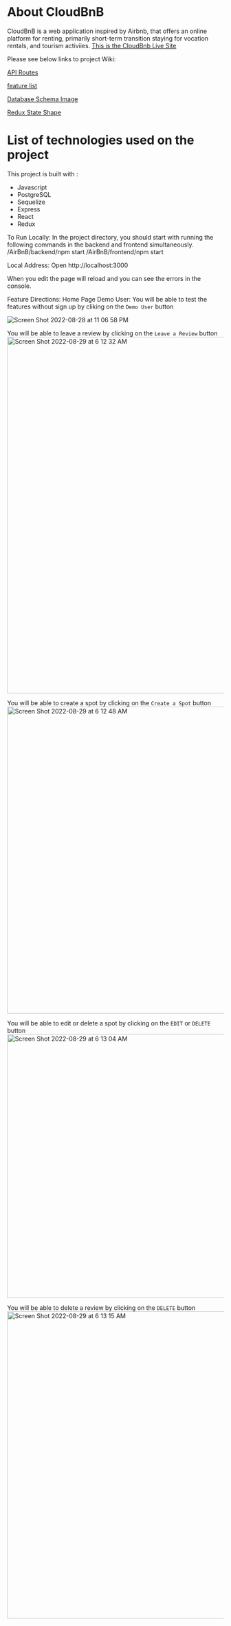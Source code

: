 # About CloudBnB
CloudBnB is a web application inspired by Airbnb, that offers an online platform for renting, primarily short-term transition staying for vocation rentals, and tourism activiies.
[This is the CloudBnb Live Site](https://airbnblyn.herokuapp.com/)

Please see below links to project Wiki:

[API Routes](https://github.com/linyangofmay/AirBnB/wiki/CloudBnB-API-Routes)

[feature list](https://github.com/linyangofmay/AirBnB/wiki/CloudBnb-feature-list)

[Database Schema Image](https://github.com/linyangofmay/AirBnB/wiki/Database-Schema-Image-with-Relationships)

[Redux State Shape](https://github.com/linyangofmay/AirBnB/wiki/Redux-State-Shape)

# List of technologies used on the project

This project is built with :
- Javascript
- PostgreSQL
- Sequelize
- Express
- React
- Redux

To Run Locally:
In the project directory, you should start with running the following commands in the backend and frontend simultaneously.
/AirBnB/backend/npm start
/AirBnB/frontend/npm start 

Local Address:
Open http://localhost:3000 

When you edit the page will reload and you can see the errors in the console.



Feature Directions:
Home Page Demo User:
You will be able to test the features without sign up by cliking on the `Demo User` button

![Screen Shot 2022-08-28 at 11 06 58 PM](https://user-images.githubusercontent.com/59943346/187212210-49fdbe77-fed9-41e8-ba08-fa9868cd89dc.png)

You will be able to leave a review by clicking on the `Leave a Review` button
<img width="828" alt="Screen Shot 2022-08-29 at 6 12 32 AM" src="https://user-images.githubusercontent.com/59943346/187212738-42bfe84d-58ed-46e9-8f0d-c6525273aeec.png">



You will be able to create a spot by clicking on the `Create a Spot` button
<img width="713" alt="Screen Shot 2022-08-29 at 6 12 48 AM" src="https://user-images.githubusercontent.com/59943346/187213080-40fcac2f-5dfb-46b1-a25f-df971d77c296.png">



You will be able to edit or delete a spot by clicking on the `EDIT` or `DELETE` button
<img width="613" alt="Screen Shot 2022-08-29 at 6 13 04 AM" src="https://user-images.githubusercontent.com/59943346/187213943-fd981941-aef1-4060-9868-f3317d19c619.png">


You will be able to delete a review by clicking on the `DELETE` button
<img width="714" alt="Screen Shot 2022-08-29 at 6 13 15 AM" src="https://user-images.githubusercontent.com/59943346/187214146-a49ede7f-58ce-4569-a053-81bad671bed9.png">

